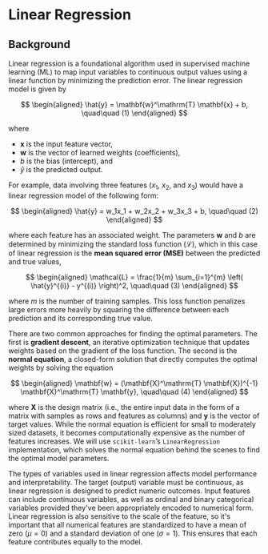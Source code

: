 # Linear Regression

## Background

Linear regression is a foundational algorithm used in supervised machine learning (ML) to map input variables to continuous output values using a linear function by minimizing the prediction error. The linear regression model is given by

$$
\begin{aligned}
\hat{y} = \mathbf{w}^\mathrm{T} \mathbf{x} + b, \quad\quad (1)
\end{aligned}
$$

where

- $\mathbf{x}$ is the input feature vector,
- $\mathbf{w}$ is the vector of learned weights (coefficients),
- $b$ is the bias (intercept), and
- $\hat{y}$ is the predicted output.

For example, data involving three features ($x_1$, $x_2$, and $x_3$) would have a linear regression model of the following form:

$$
\begin{aligned}
\hat{y} = w_1x_1 + w_2x_2 + w_3x_3 + b, \quad\quad (2)
\end{aligned}
$$

where each feature has an associated weight. The parameters $\mathbf{w}$ and $b$ are determined by minimizing the standard loss function ($\mathcal{L}$), which in this case of linear regression is the **mean squared error (MSE)** between the predicted and true values,

$$
\begin{aligned}
\mathcal{L} = \frac{1}{m} \sum_{i=1}^{m} \left( \hat{y}^{(i)} - y^{(i)} \right)^2, \quad\quad (3)
\end{aligned}
$$

where $m$ is the number of training samples. This loss function penalizes large errors more heavily by squaring the difference between each prediction and its corresponding true value.

There are two common approaches for finding the optimal parameters. The first is **gradient descent**, an iterative optimization technique that updates weights based on the gradient of the loss function. The second is the **normal equation**, a closed-form solution that directly computes the optimal weights by solving the equation

$$
\begin{aligned}
\mathbf{w} = (\mathbf{X}^\mathrm{T} \mathbf{X})^{-1} \mathbf{X}^\mathrm{T} \mathbf{y}, \quad\quad (4)
\end{aligned}
$$

where $\mathbf{X}$ is the design matrix (i.e., the entire input data in the form of a matrix with samples as rows and features as columns) and $\mathbf{y}$ is the vector of target values. While the normal equation is efficient for small to moderately sized datasets, it becomes computationally expensive as the number of features increases. We will use `scikit-learn`’s `LinearRegression` implementation, which solves the normal equation behind the scenes to find the optimal model parameters.

The types of variables used in linear regression affects model performance and interpretability. The target (output) variable must be continuous, as linear regression is designed to predict numeric outcomes. Input features can include continuous variables, as well as ordinal and binary categorical variables provided they've been appropriately encoded to numerical form. Linear regression is also sensitive to the scale of the feature, so it's important that all numerical features are standardized to have a mean of zero ($\mu=0$) and a standard deviation of one ($\sigma=1$). This ensures that each feature contributes equally to the model.